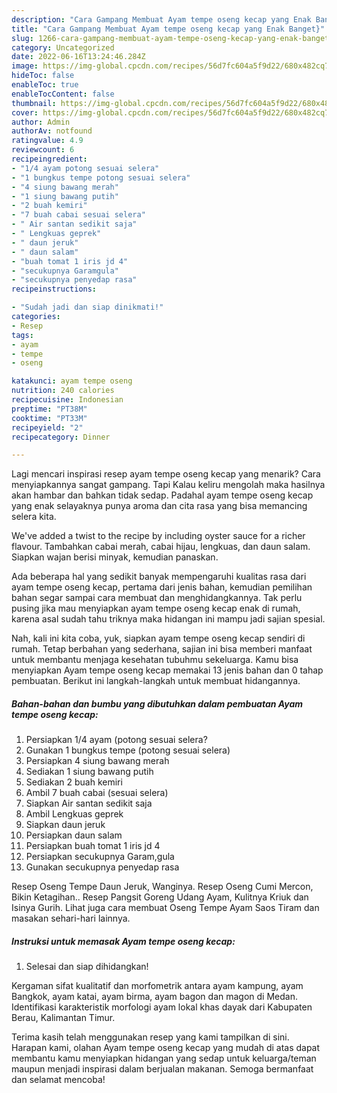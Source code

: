 ```yaml
---
description: "Cara Gampang Membuat Ayam tempe oseng kecap yang Enak Banget}"
title: "Cara Gampang Membuat Ayam tempe oseng kecap yang Enak Banget}"
slug: 1266-cara-gampang-membuat-ayam-tempe-oseng-kecap-yang-enak-banget
category: Uncategorized
date: 2022-06-16T13:24:46.284Z
image: https://img-global.cpcdn.com/recipes/56d7fc604a5f9d22/680x482cq70/ayam-tempe-oseng-kecap-foto-resep-utama.jpg
hideToc: false
enableToc: true
enableTocContent: false
thumbnail: https://img-global.cpcdn.com/recipes/56d7fc604a5f9d22/680x482cq70/ayam-tempe-oseng-kecap-foto-resep-utama.jpg
cover: https://img-global.cpcdn.com/recipes/56d7fc604a5f9d22/680x482cq70/ayam-tempe-oseng-kecap-foto-resep-utama.jpg
author: Admin
authorAv: notfound
ratingvalue: 4.9
reviewcount: 6
recipeingredient:
- "1/4 ayam potong sesuai selera"
- "1 bungkus tempe potong sesuai selera"
- "4 siung bawang merah"
- "1 siung bawang putih"
- "2 buah kemiri"
- "7 buah cabai sesuai selera"
- " Air santan sedikit saja"
- " Lengkuas geprek"
- " daun jeruk"
- " daun salam"
- "buah tomat 1 iris jd 4"
- "secukupnya Garamgula"
- "secukupnya penyedap rasa"
recipeinstructions:

- "Sudah jadi dan siap dinikmati!"
categories:
- Resep
tags:
- ayam
- tempe
- oseng

katakunci: ayam tempe oseng 
nutrition: 240 calories
recipecuisine: Indonesian
preptime: "PT38M"
cooktime: "PT33M"
recipeyield: "2"
recipecategory: Dinner

---
```



Lagi mencari inspirasi resep ayam tempe oseng kecap yang menarik? Cara menyiapkannya sangat gampang. Tapi Kalau keliru mengolah maka hasilnya akan hambar dan bahkan tidak sedap. Padahal ayam tempe oseng kecap yang enak selayaknya punya aroma dan cita rasa yang bisa memancing selera kita.


We&#39;ve added a twist to the recipe by including oyster sauce for a richer flavour. Tambahkan cabai merah, cabai hijau, lengkuas, dan daun salam. Siapkan wajan berisi minyak, kemudian panaskan.

Ada beberapa hal yang sedikit banyak mempengaruhi kualitas rasa dari ayam tempe oseng kecap, pertama dari jenis bahan, kemudian pemilihan bahan segar sampai cara membuat dan menghidangkannya. Tak perlu pusing jika mau menyiapkan ayam tempe oseng kecap enak di rumah, karena asal sudah tahu triknya maka hidangan ini mampu jadi sajian spesial.


Nah, kali ini kita coba, yuk, siapkan ayam tempe oseng kecap sendiri di rumah. Tetap berbahan yang sederhana, sajian ini bisa memberi manfaat untuk membantu menjaga kesehatan tubuhmu sekeluarga. Kamu bisa menyiapkan Ayam tempe oseng kecap memakai 13 jenis bahan dan 0 tahap pembuatan. Berikut ini langkah-langkah untuk membuat hidangannya.

<!--inarticleads1-->

##### Bahan-bahan dan bumbu yang dibutuhkan dalam pembuatan Ayam tempe oseng kecap:

1. Persiapkan 1/4 ayam (potong sesuai selera?
1. Gunakan 1 bungkus tempe (potong sesuai selera)
1. Persiapkan 4 siung bawang merah
1. Sediakan 1 siung bawang putih
1. Sediakan 2 buah kemiri
1. Ambil 7 buah cabai (sesuai selera)
1. Siapkan  Air santan sedikit saja
1. Ambil  Lengkuas geprek
1. Siapkan  daun jeruk
1. Persiapkan  daun salam
1. Persiapkan buah tomat 1 iris jd 4
1. Persiapkan secukupnya Garam,gula
1. Gunakan secukupnya penyedap rasa


Resep Oseng Tempe Daun Jeruk, Wanginya. Resep Oseng Cumi Mercon, Bikin Ketagihan.. Resep Pangsit Goreng Udang Ayam, Kulitnya Kriuk dan Isinya Gurih. Lihat juga cara membuat Oseng Tempe Ayam Saos Tiram dan masakan sehari-hari lainnya. 

<!--inarticleads2-->

##### Instruksi untuk memasak Ayam tempe oseng kecap:


1. Selesai dan siap dihidangkan!

Kergaman sifat kualitatif dan morfometrik antara ayam kampung, ayam Bangkok, ayam katai, ayam birma, ayam bagon dan magon di Medan. Identifikasi karakteristik morfologi ayam lokal khas dayak dari Kabupaten Berau, Kalimantan Timur. 

Terima kasih telah menggunakan resep yang kami tampilkan di sini. Harapan kami, olahan Ayam tempe oseng kecap yang mudah di atas dapat membantu kamu menyiapkan hidangan yang sedap untuk keluarga/teman maupun menjadi inspirasi dalam berjualan makanan. Semoga bermanfaat dan selamat mencoba!
